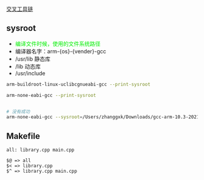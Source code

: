 [交叉工具链](https://developer.arm.com/downloads/-/gnu-a)
## sysroot
- <font color=gree>编译文件时候，使用的文件系统路径</font>
- 编译器名字：arm-{os}-{vender}-gcc
- /usr/lib 静态库
- /lib 动态库
- /usr/include

```sh
arm-buildroot-linux-uclibcgnueabi-gcc --print-sysroot

arm-none-eabi-gcc --print-sysroot


# 没有成功
arm-none-eabi-gcc --sysroot=/Users/zhanggxk/Downloads/gcc-arm-10.3-2021.07-x86_64-arm-none-linux-gnueabihf/arm-none-linux-gnueabihf/libc/
```

## Makefile
```
all: library.cpp main.cpp

$@ => all
$< => library.cpp
$^ => library.cpp main.cpp
```